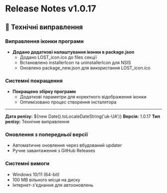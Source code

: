 # Release Notes v1.0.17

## 🔧 Технічні виправлення

### Виправлення іконки програми
- **Додано додаткові налаштування іконки в package.json**
  - Додано LOST_icon.ico до files секції
  - Встановлено installerIcon та uninstallerIcon для NSIS
  - Оновлено package_new.json для використання LOST_icon.ico
  
### Системні покращення
- **Покращено збірку програми**
  - Додаткові параметри для коректного відображення іконки
  - Оптимізовано процес створення інсталятора

---

**Дата релізу:** ${new Date().toLocaleDateString('uk-UA')}
**Версія:** 1.0.17
**Тип релізу:** Технічне виправлення

### Оновлення з попередньої версії
- Автоматичне оновлення через вбудований updater
- Ручне завантаження з GitHub Releases

### Системні вимоги
- Windows 10/11 (64-bit)
- 100 MB вільного місця на диску
- Інтернет-з'єднання для автооновлень
